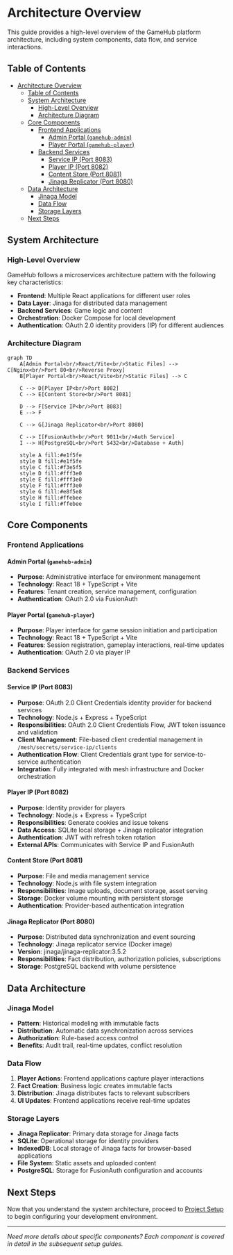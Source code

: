 # Architecture Overview

This guide provides a high-level overview of the GameHub platform architecture, including system components, data flow, and service interactions.

## Table of Contents

- [Architecture Overview](#architecture-overview)
  - [Table of Contents](#table-of-contents)
  - [System Architecture](#system-architecture)
    - [High-Level Overview](#high-level-overview)
    - [Architecture Diagram](#architecture-diagram)
  - [Core Components](#core-components)
    - [Frontend Applications](#frontend-applications)
      - [Admin Portal (`gamehub-admin`)](#admin-portal-gamehub-admin)
      - [Player Portal (`gamehub-player`)](#player-portal-gamehub-player)
    - [Backend Services](#backend-services)
      - [Service IP (Port 8083)](#service-ip-port-8083)
      - [Player IP (Port 8082)](#player-ip-port-8082)
      - [Content Store (Port 8081)](#content-store-port-8081)
      - [Jinaga Replicator (Port 8080)](#jinaga-replicator-port-8080)
  - [Data Architecture](#data-architecture)
    - [Jinaga Model](#jinaga-model)
    - [Data Flow](#data-flow)
    - [Storage Layers](#storage-layers)
  - [Next Steps](#next-steps)

## System Architecture

### High-Level Overview
GameHub follows a microservices architecture pattern with the following key characteristics:
- **Frontend**: Multiple React applications for different user roles
- **Data Layer**: Jinaga for distributed data management
- **Backend Services**: Game logic and content
- **Orchestration**: Docker Compose for local development
- **Authentication**: OAuth 2.0 identity providers (IP) for different audiences

### Architecture Diagram
```mermaid
graph TD
    A[Admin Portal<br/>React/Vite<br/>Static Files] --> C[Nginx<br/>Port 80<br/>Reverse Proxy]
    B[Player Portal<br/>React/Vite<br/>Static Files] --> C
    
    C --> D[Player IP<br/>Port 8082]
    C --> E[Content Store<br/>Port 8081]
    
    D --> F[Service IP<br/>Port 8083]
    E --> F
    
    C --> G[Jinaga Replicator<br/>Port 8080]
    
    C --> I[FusionAuth<br/>Port 9011<br/>Auth Service]
    I --> H[PostgreSQL<br/>Port 5432<br/>Database + Auth]
    
    style A fill:#e1f5fe
    style B fill:#e1f5fe
    style C fill:#f3e5f5
    style D fill:#fff3e0
    style E fill:#fff3e0
    style F fill:#fff3e0
    style G fill:#e8f5e8
    style H fill:#ffebee
    style I fill:#ffebee
```

## Core Components

### Frontend Applications

#### Admin Portal (`gamehub-admin`)
- **Purpose**: Administrative interface for environment management
- **Technology**: React 18 + TypeScript + Vite
- **Features**: Tenant creation, service management, configuration
- **Authentication**: OAuth 2.0 via FusionAuth

#### Player Portal (`gamehub-player`)
- **Purpose**: Player interface for game session initiation and participation
- **Technology**: React 18 + TypeScript + Vite
- **Features**: Session registration, gameplay interactions, real-time updates
- **Authentication**: OAuth 2.0 via player IP

### Backend Services

#### Service IP (Port 8083)
- **Purpose**: OAuth 2.0 Client Credentials identity provider for backend services
- **Technology**: Node.js + Express + TypeScript
- **Responsibilities**: OAuth 2.0 Client Credentials Flow, JWT token issuance and validation
- **Client Management**: File-based client credential management in `/mesh/secrets/service-ip/clients`
- **Authentication Flow**: Client Credentials grant type for service-to-service authentication
- **Integration**: Fully integrated with mesh infrastructure and Docker orchestration

#### Player IP (Port 8082)
- **Purpose**: Identity provider for players
- **Technology**: Node.js + Express + TypeScript
- **Responsibilities**: Generate cookies and issue tokens
- **Data Access**: SQLite local storage + Jinaga replicator integration
- **Authentication**: JWT with refresh token rotation
- **External APIs**: Communicates with Service IP and FusionAuth

#### Content Store (Port 8081)
- **Purpose**: File and media management service
- **Technology**: Node.js with file system integration
- **Responsibilities**: Image uploads, document storage, asset serving
- **Storage**: Docker volume mounting with persistent storage
- **Authentication**: Provider-based authentication integration

#### Jinaga Replicator (Port 8080)
- **Purpose**: Distributed data synchronization and event sourcing
- **Technology**: Jinaga replicator service (Docker image)
- **Version**: jinaga/jinaga-replicator:3.5.2
- **Responsibilities**: Fact distribution, authorization policies, subscriptions
- **Storage**: PostgreSQL backend with volume persistence

## Data Architecture

### Jinaga Model
- **Pattern**: Historical modeling with immutable facts
- **Distribution**: Automatic data synchronization across services
- **Authorization**: Rule-based access control
- **Benefits**: Audit trail, real-time updates, conflict resolution

### Data Flow
1. **Player Actions**: Frontend applications capture player interactions
2. **Fact Creation**: Business logic creates immutable facts
3. **Distribution**: Jinaga distributes facts to relevant subscribers
4. **UI Updates**: Frontend applications receive real-time updates

### Storage Layers
- **Jinaga Replicator**: Primary data storage for Jinaga facts
- **SQLite**: Operational storage for identity providers
- **IndexedDB**: Local storage of Jinaga facts for browser-based applications
- **File System**: Static assets and uploaded content
- **PostgreSQL**: Storage for FusionAuth configuration and accounts

## Next Steps

Now that you understand the system architecture, proceed to [Project Setup](./03-project-setup.md) to begin configuring your development environment.

---

*Need more details about specific components? Each component is covered in detail in the subsequent setup guides.*